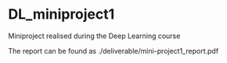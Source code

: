 # DL_miniproject1

Miniproject realised during the Deep Learning course

The report can be found as ./deliverable/mini-project1_report.pdf

